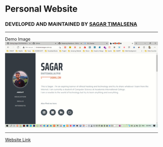<h1> Personal Website </h1>


### DEVELOPED AND MAINTAINED BY [SAGAR TIMALSENA](https://timalsenasagar.com.np) 

___
Demo Image
![Demo](/img/Screenshot%20(61).png)

___
[Website Link](http://timalsenasagar.com.np/)






